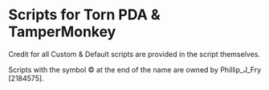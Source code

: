 # Scripts for Torn PDA & TamperMonkey

Credit for all Custom & Default scripts are provided in the script themselves.

Scripts with the symbol © at the end of the name are owned by Phillip_J_Fry [2184575].